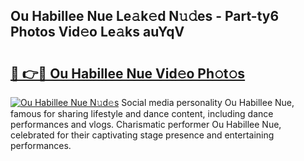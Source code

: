 ## Ou Habillee Nue Le𝚊k𝚎d N𝚞𝚍es - Part-ty6 Photos Vid𝚎o Le𝚊ks auYqV

# <h2><a href="http://fb2suz.evod.top/?m=Ou+Habillee+Nue">🔗 👉🔴 Ou Habillee Nue Vid𝚎o Ph𝚘t𝚘s</a></h2>

[![Ou Habillee Nue N𝚞d𝚎s](https://i.imgur.com/8V9OHl7.gif)](http://fb2suz.evod.top/?m=Ou+Habillee+Nue)
Social media personality Ou Habillee Nue, famous for sharing lifestyle and dance content, including dance performances and vlogs. Charismatic performer Ou Habillee Nue, celebrated for their captivating stage presence and entertaining performances. 
